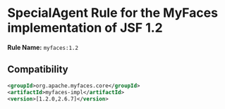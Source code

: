 # SpecialAgent Rule for the MyFaces implementation of JSF 1.2

**Rule Name:** `myfaces:1.2`

## Compatibility

```xml
<groupId>org.apache.myfaces.core</groupId>
<artifactId>myfaces-impl</artifactId>
<version>[1.2.0,2.6.7]</version>
```
